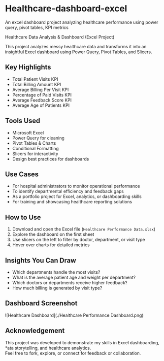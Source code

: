 # Healthcare-dashboard-excel
An excel dashboard project analyzing healthcare performance using power query, pivot tables, KPI metrics

Healthcare Data Analysis & Dashboard (Excel Project)

This project analyzes messy healthcare data and transforms it into an insightful Excel dashboard using Power Query, Pivot Tables, and Slicers.

## Key Highlights
 
- Total Patient Visits KPI
- Total Billing Amount KPI
- Average Billing Per Visit KPI
- Percentage of Paid Visits KPI
- Average Feedback Score KPI
- Average Age of Patients KPI

## Tools Used

- Microsoft Excel
- Power Query for cleaning
- Pivot Tables & Charts
- Conditional Formatting
- Slicers for interactivity
- Design best practices for dashboards

## Use Cases

- For hospital administrators to monitor operational performance
- To identify departmental efficiency and feedback gaps
- As a portfolio project for Excel, analytics, or dashboarding skills
- For training and showcasing healthcare reporting solutions

## How to Use

1. Download and open the Excel file (`Healthcare Performance Data.xlsx`)
2. Explore the dashboard on the first sheet
3. Use slicers on the left to filter by doctor, department, or visit type
4. Hover over charts for detailed metrics

## Insights You Can Draw

- Which departments handle the most visits?
- What is the average patient age and weight per department?
- Which doctors or departments receive higher feedback?
- How much billing is generated by visit type?

## Dashboard Screenshot

![Healthcare Dashboard](./Healthcare Performance Dashboard.png)

## Acknowledgement

This project was developed to demonstrate my skills in Excel dashboarding, *ata storytelling, and healthcare analytics.  
Feel free to fork, explore, or connect for feedback or collaboration.
